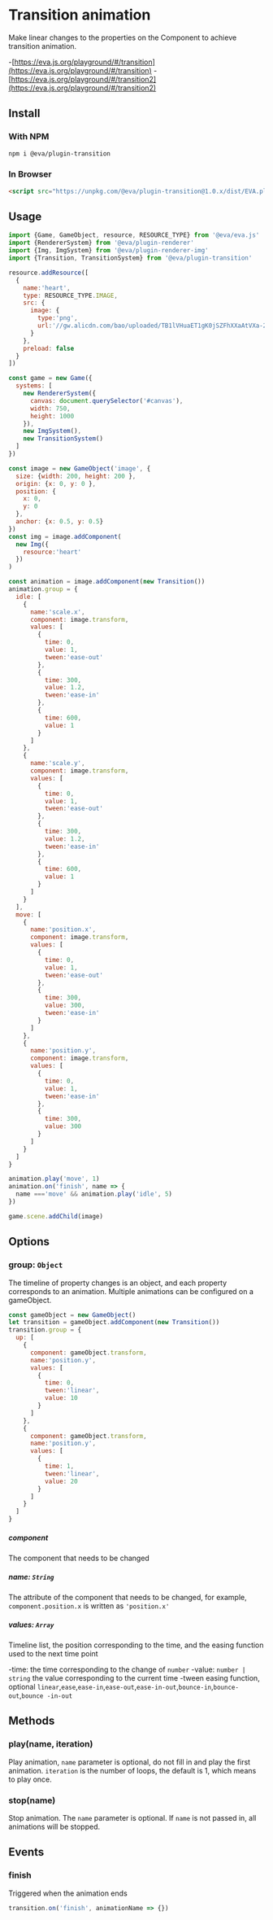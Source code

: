 # Transition animation

Make linear changes to the properties on the Component to achieve transition animation.

-[https://eva.js.org/playground/#/transition](https://eva.js.org/playground/#/transition)
-[https://eva.js.org/playground/#/transition2](https://eva.js.org/playground/#/transition2)

## Install

### With NPM
```bash
npm i @eva/plugin-transition
```

### In Browser
```html
<script src="https://unpkg.com/@eva/plugin-transition@1.0.x/dist/EVA.plugin.transition.min.js"></script>
```

## Usage

```js
import {Game, GameObject, resource, RESOURCE_TYPE} from '@eva/eva.js'
import {RendererSystem} from '@eva/plugin-renderer'
import {Img, ImgSystem} from '@eva/plugin-renderer-img'
import {Transition, TransitionSystem} from '@eva/plugin-transition'

resource.addResource([
  {
    name:'heart',
    type: RESOURCE_TYPE.IMAGE,
    src: {
      image: {
        type:'png',
        url:'//gw.alicdn.com/bao/uploaded/TB1lVHuaET1gK0jSZFhXXaAtVXa-200-200.png'
      }
    },
    preload: false
  }
])

const game = new Game({
  systems: [
    new RendererSystem({
      canvas: document.querySelector('#canvas'),
      width: 750,
      height: 1000
    }),
    new ImgSystem(),
    new TransitionSystem()
  ]
})

const image = new GameObject('image', {
  size: {width: 200, height: 200 },
  origin: {x: 0, y: 0 },
  position: {
    x: 0,
    y: 0
  },
  anchor: {x: 0.5, y: 0.5}
})
const img = image.addComponent(
  new Img({
    resource:'heart'
  })
)

const animation = image.addComponent(new Transition())
animation.group = {
  idle: [
    {
      name:'scale.x',
      component: image.transform,
      values: [
        {
          time: 0,
          value: 1,
          tween:'ease-out'
        },
        {
          time: 300,
          value: 1.2,
          tween:'ease-in'
        },
        {
          time: 600,
          value: 1
        }
      ]
    },
    {
      name:'scale.y',
      component: image.transform,
      values: [
        {
          time: 0,
          value: 1,
          tween:'ease-out'
        },
        {
          time: 300,
          value: 1.2,
          tween:'ease-in'
        },
        {
          time: 600,
          value: 1
        }
      ]
    }
  ],
  move: [
    {
      name:'position.x',
      component: image.transform,
      values: [
        {
          time: 0,
          value: 1,
          tween:'ease-out'
        },
        {
          time: 300,
          value: 300,
          tween:'ease-in'
        }
      ]
    },
    {
      name:'position.y',
      component: image.transform,
      values: [
        {
          time: 0,
          value: 1,
          tween:'ease-in'
        },
        {
          time: 300,
          value: 300
        }
      ]
    }
  ]
}

animation.play('move', 1)
animation.on('finish', name => {
  name ==='move' && animation.play('idle', 5)
})

game.scene.addChild(image)
```

## Options

### group: `Object`

The timeline of property changes is an object, and each property corresponds to an animation. Multiple animations can be configured on a gameObject.

```js
const gameObject = new GameObject()
let transition = gameObject.addComponent(new Transition())
transition.group = {
  up: [
    {
      component: gameObject.transform,
      name:'position.y',
      values: [
        {
          time: 0,
          tween:'linear',
          value: 10
        }
      ]
    },
    {
      component: gameObject.transform,
      name:'position.y',
      values: [
        {
          time: 1,
          tween:'linear',
          value: 20
        }
      ]
    }
  ]
}
```

##### component

The component that needs to be changed

##### name: `String`

The attribute of the component that needs to be changed, for example, `component.position.x` is written as `'position.x'`

##### values: `Array`

Timeline list, the position corresponding to the time, and the easing function used to the next time point

-time: the time corresponding to the change of `number`
-value: `number | string` the value corresponding to the current time
-tween easing function, optional `linear`,`ease`,`ease-in`,`ease-out`,`ease-in-out`,`bounce-in`,`bounce-out`,`bounce -in-out`

## Methods

### play(name, iteration)

Play animation, `name` parameter is optional, do not fill in and play the first animation. `iteration` is the number of loops, the default is 1, which means to play once.

### stop(name)

Stop animation. The `name` parameter is optional. If `name` is not passed in, all animations will be stopped.

## Events

### finish

Triggered when the animation ends

```js
transition.on('finish', animationName => {})
```

<br/>
<br/>
<br/>
<br/>
<br/>
